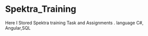 # Spektra_Training
Here I Stored Spektra training Task and Assignments . 
language C#, Angular,SQL 
